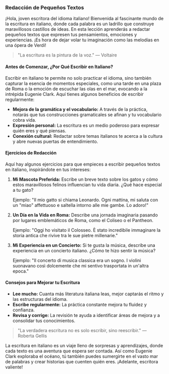 ### Redacción de Pequeños Textos

¡Hola, joven escritora del idioma italiano! Bienvenida al fascinante mundo de la escritura en italiano, donde cada palabra es un ladrillo que construye maravillosos castillos de ideas. En esta lección aprenderás a redactar pequeños textos que expresen tus pensamientos, emociones y experiencias. ¡Es hora de dejar volar tu imaginación como las melodías en una ópera de Verdi!

> "La escritura es la pintura de la voz." — Voltaire

#### Antes de Comenzar, ¿Por Qué Escribir en Italiano?

Escribir en italiano te permite no solo practicar el idioma, sino también capturar la esencia de momentos especiales, como una tarde en una plaza de Roma o la emoción de escuchar las olas en el mar, evocando a la intrépida Eugenie Clark. Aquí tienes algunos beneficios de escribir regularmente:

- **Mejora de la gramática y el vocabulario:** A través de la práctica, notarás que tus construcciones gramaticales se afinan y tu vocabulario cobra vida.
- **Expresión personal:** La escritura es un medio poderoso para expresar quién eres y qué piensas.
- **Conexión cultural:** Redactar sobre temas italianos te acerca a la cultura y abre nuevas puertas de entendimiento.

#### Ejercicios de Redacción

Aquí hay algunos ejercicios para que empieces a escribir pequeños textos en italiano, inspirándote en tus intereses:

1. **Mi Mascota Preferida:** Escribe un breve texto sobre los gatos y cómo estos maravillosos felinos influencian tu vida diaria. ¿Qué hace especial a tu gato?
   
   Ejemplo: "Il mio gatto si chiama Leonardo. Ogni mattina, mi saluta con un "miao" affettuoso e saltella intorno alle mie gambe. Lo adoro!"

2. **Un Día en la Vida en Roma:** Describe una jornada imaginaria pasando por lugares emblemáticos de Roma, como el Coliseo o el Pantheon.
   
   Ejemplo: "Oggi ho visitato il Colosseo. È stato incredibile immaginare la storia antica che rivive tra le sue pietre millenarie."

3. **Mi Experiencia en un Concierto:** Si te gusta la música, describe una experiencia en un concierto italiano. ¿Cómo te hizo sentir la música?
   
   Ejemplo: "Il concerto di musica classica era un sogno. I violini suonavano così dolcemente che mi sentivo trasportata in un'altra epoca."

#### Consejos para Mejorar tu Escritura

- **Lee mucho:** Cuanta más literatura italiana leas, mejor captarás el ritmo y las estructuras del idioma.
- **Escribe regularmente:** La práctica constante mejora tu fluidez y confianza.
- **Revisa y corrige:** La revisión te ayuda a identificar áreas de mejora y a consolidar tus conocimientos.

> "La verdadera escritura no es solo escribir, sino reescribir." — Roberta Gellis
  

La escritura en italiano es un viaje lleno de sorpresas y aprendizajes, donde cada texto es una aventura que espera ser contada. Así como Eugenie Clark exploraba el océano, tú también puedes sumergirte en el vasto mar de palabras y crear historias que cuenten quién eres. ¡Adelante, escritora valiente!